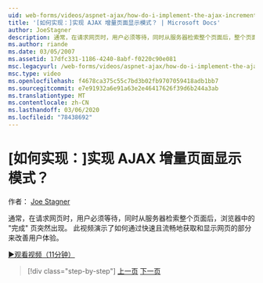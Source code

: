 ```yaml
---
uid: web-forms/videos/aspnet-ajax/how-do-i-implement-the-ajax-incremental-page-display-pattern
title: '[如何实现：]实现 AJAX 增量页面显示模式？ | Microsoft Docs'
author: JoeStagner
description: 通常，在请求网页时，用户必须等待，同时从服务器检索整个页面后，整个页面将在 sudde 中显示。
ms.author: riande
ms.date: 03/05/2007
ms.assetid: 17dfc331-1186-4240-8abf-f0220c90e081
msc.legacyurl: /web-forms/videos/aspnet-ajax/how-do-i-implement-the-ajax-incremental-page-display-pattern
msc.type: video
ms.openlocfilehash: f4678ca375c55c7bd3b02fb9707059418adb1bb7
ms.sourcegitcommit: e7e91932a6e91a63e2e46417626f39d6b244a3ab
ms.translationtype: MT
ms.contentlocale: zh-CN
ms.lasthandoff: 03/06/2020
ms.locfileid: "78438692"
---
```

# <a name="how-do-i-implement-the-ajax-incremental-page-display-pattern"></a>[如何实现：]实现 AJAX 增量页面显示模式？

作者： [Joe Stagner](https://github.com/JoeStagner)

通常，在请求网页时，用户必须等待，同时从服务器检索整个页面后，浏览器中的 "完成" 页突然出现。 此视频演示了如何通过快速且流畅地获取和显示网页的部分来改善用户体验。

[&#9654;观看视频（11分钟）](https://channel9.msdn.com/Blogs/ASP-NET-Site-Videos/how-do-i-implement-the-ajax-incremental-page-display-pattern)

> [!div class="step-by-step"]
> [上一页](how-do-i-implement-the-ajax-paging-pattern.md)
> [下一页](how-do-i-implement-the-incremental-page-display-pattern-using-http-get-and-post.md)
